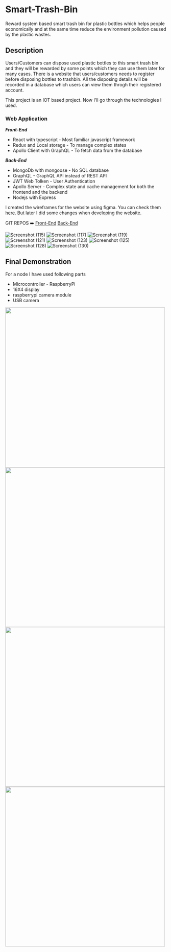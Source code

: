 # Smart-Trash-Bin

Reward system based smart trash bin for plastic bottles which helps people economically and at the same time reduce the environment pollution caused by the plastic wastes.

## Description

Users/Customers can dispose used plastic bottles to this smart trash bin and they will be rewarded by some points which they can use them later for many cases. There is a website that users/customers needs to register before disposing bottles to trashbin. All the disposing details will be recorded in a database which users can view them throgh their registered account.

This project is an IOT based project. Now I'll go through the technologies I used.

  ### Web Application
  
  ***Front-End***
  - React with typescript - Most familiar javascript framework
  - Redux and Local storage - To manage complex states
  - Apollo Client with GraphQL - To fetch data from the database
  
  ***Back-End***
  - MongoDb with mongoose - No SQL database
  - GraphQL - GraphQL API instead of REST API
  - JWT Web Tolken - User Authentication
  - Apollo Server - Complex state and cache management for both the frontend and the backend
  - Nodejs with Express
  
I created the wireframes for the website using figma. You can check them [here](https://www.figma.com/file/Nvads7OF32cg0Pa9lUQy2Q/Untitled?node-id=4%3A26). But later I did some changes when developing the website.

GIT REPOS :arrow_right: [Front-End](https://github.com/kaveesh680/Smart-Trash-Bin-FrontEnd.git) [Back-End](https://github.com/kaveesh680/STB-Backend)

![Screenshot (115)](https://user-images.githubusercontent.com/63943539/139460073-301aea9b-0ee9-4fe1-982f-5fe503d5db19.png)
![Screenshot (117)](https://user-images.githubusercontent.com/63943539/139461714-bc0c6154-a681-485f-8e0b-c155290ccb90.png)
![Screenshot (119)](https://user-images.githubusercontent.com/63943539/139461931-3c00362b-92f8-4eb9-994e-822de0784b6d.png)
![Screenshot (121)](https://user-images.githubusercontent.com/63943539/139462235-849c7754-3dc6-446e-ba4f-fc3f205087df.png)
![Screenshot (123)](https://user-images.githubusercontent.com/63943539/139462308-0c15818d-5392-47ce-bf89-ebd2b7ee32ac.png)
![Screenshot (125)](https://user-images.githubusercontent.com/63943539/139462340-8aeb7d87-ad5e-4a06-a415-0ab39000b89f.png)
![Screenshot (128)](https://user-images.githubusercontent.com/63943539/139462358-a0f54991-99ca-4f81-81dc-2b13c0419b93.png)
![Screenshot (130)](https://user-images.githubusercontent.com/63943539/139462373-e58311e3-0213-4297-a14f-69726990b006.png)


## Final Demonstration

For a node I have used following parts
- Microcontroller - RaspberryPi
- 16X4 display
- raspberrypi camera module
- USB camera

<img src="https://user-images.githubusercontent.com/63943539/140652485-9e1ed98d-31c8-4ffc-9eba-5a650d1c377d.jpeg" width="500" height="500">
<img src="https://user-images.githubusercontent.com/63943539/140652495-e355e74f-9ced-40fb-b537-386ab25a01a6.jpeg" width="500" height="500">
<img src="https://user-images.githubusercontent.com/63943539/140652500-fff536ef-8225-47a9-ad87-66a6c92731ef.jpeg" width="500" height="500">
<img src="https://user-images.githubusercontent.com/63943539/140652507-26b14d68-89c4-4261-b42d-00dcf1fb42e6.jpeg" width="500" height="500">
